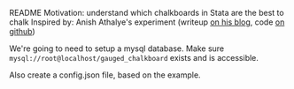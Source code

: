 README
Motivation: understand which chalkboards in Stata are the best to chalk
Inspired by: 
Anish Athalye's experiment 
(writeup [on his blog](http://www.anishathalye.com/2015/02/20/clickbait-in-the-physical-world/), 
code [on github](https://github.com/anishathalye/makecoffeefor.me/tree/master))

We're going to need to setup a mysql database. Make sure 
`mysql://root@localhost/gauged_chalkboard` exists and is accessible.

Also create a config.json file, based on the example.
